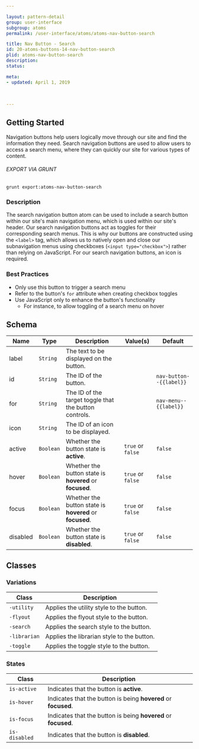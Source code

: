 ```yaml
---

layout: pattern-detail
group: user-interface
subgroup: atoms
permalink: /user-interface/atoms/atoms-nav-button-search

title: Nav Button - Search
id: 20-atoms-buttons-14-nav-button-search
plid: atoms-nav-button-search
description: 
status: 

meta:
- updated: April 1, 2019
  
  
  
---
```



## Getting Started

Navigation buttons help users logically move through our site and find the information they need. Search navigation buttons are used to allow users to access a search menu, where they can quickly our site for various types of content.

###### EXPORT VIA GRUNT

```
grunt export:atoms-nav-button-search
```


### Description

The search navigation button atom can be used to include a search button within our site's main navigation menu, which is used within our site's header. Our search navigation buttons act as toggles for their corresponding search menus. This is why our buttons are constructed using the `<label>` tag, which allows us to natively open and close our subnavigation menus using checkboxes (`<input type="checkbox">`) rather than relying on JavaScript. For our search navigation buttons, an icon is required.


### Best Practices

- Only use this button to trigger a search menu
- Refer to the button's `for` attribute when creating checkbox toggles
- Use JavaScript only to enhance the button's functionality
  - For instance, to allow toggling of a search menu on hover


## Schema

| Name            | Type      | Description                                               | Value(s)                                | Default                 |
|-----------------|-----------|-----------------------------------------------------------|-----------------------------------------|-------------------------|
| label           | `String`  | The text to be displayed on the button.                   |                                         |                         |
| id              | `String`  | The ID of the button.                                     |                                         | `nav-button--{{label}}` |
| for             | `String`  | The ID of the target toggle that the button controls.     |                                         | `nav-menu--{{label}}`   |
| icon            | `String`  | The ID of an icon to be displayed.                        |                                         |                         |
| active          | `Boolean` | Whether the button state is **active**.                   | `true` or `false`                       | `false`                 |
| hover           | `Boolean` | Whether the button state is **hovered** or **focused**.   | `true` or `false`                       | `false`                 |
| focus           | `Boolean` | Whether the button state is **hovered** or **focused**.   | `true` or `false`                       | `false`                 |
| disabled        | `Boolean` | Whether the button state is **disabled**.                 | `true` or `false`                       | `false`                 |


## Classes

### Variations

| Class           | Description                                     |
|-----------------|-------------------------------------------------|
| `-utility`      | Applies the utility style to the button.        |
| `-flyout`       | Applies the flyout style to the button.         |
| `-search`       | Applies the search style to the button.         |
| `-librarian`    | Applies the librarian style to the button.      |
| `-toggle`       | Applies the toggle style to the button.         |

### States

| Class             | Description                                                           |
|-------------------|-----------------------------------------------------------------------|
| `is-active`       | Indicates that the button is **active**.                              |
| `is-hover`        | Indicates that the button is being **hovered** or **focused**.        |
| `is-focus`        | Indicates that the button is being **hovered** or **focused**.        |
| `is-disabled`     | Indicates that the button is **disabled**.                            |
